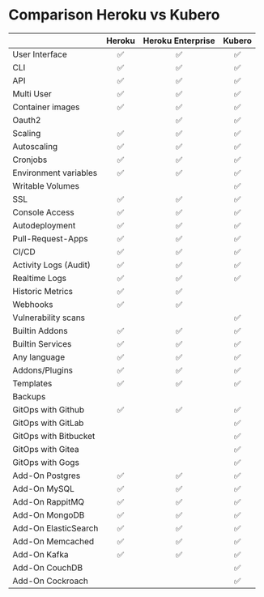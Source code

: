 # Comparison Heroku vs Kubero


|                       | Heroku | Heroku Enterprise | Kubero | 
|-----------------------|:------:|:-----------------:|:------:|
| User Interface        | ✅     | ✅                | ✅     |
| CLI                   | ✅     | ✅                | ✅     |
| API                   | ✅     | ✅                | ✅     |
| Multi User            | ✅     | ✅                | ✅     |
| Container images      | ✅     | ✅                | ✅     |
| Oauth2                |        | ✅                | ✅     |
| Scaling               | ✅     | ✅                | ✅     |
| Autoscaling           | ✅     | ✅                | ✅     |
| Cronjobs              | ✅     | ✅                | ✅     |
| Environment variables | ✅     | ✅                | ✅     |
| Writable Volumes      |        |                   | ✅     |
| SSL                   | ✅     | ✅                | ✅     |
| Console Access        | ✅     | ✅                | ✅     |
| Autodeployment        | ✅     | ✅                | ✅     |
| Pull-Request-Apps     | ✅     | ✅                | ✅     |
| CI/CD                 | ✅     | ✅                | ✅     |
| Activity Logs (Audit) | ✅     | ✅                | ✅     |
| Realtime Logs         | ✅     | ✅                | ✅     |
| Historic Metrics      | ✅     | ✅                |        |
| Webhooks              | ✅     | ✅                |        |
| Vulnerability scans   |        |                   | ✅     |
| Builtin Addons        | ✅     | ✅                | ✅     |
| Builtin Services      | ✅     | ✅                | ✅     |
| Any language          | ✅     | ✅                | ✅     |
| Addons/Plugins        | ✅     | ✅                | ✅     |
| Templates             | ✅     | ✅                | ✅     |
| Backups               |        |                   |        |
| GitOps with Github    | ✅     | ✅                | ✅     |
| GitOps with GitLab    |        |                   | ✅     |
| GitOps with Bitbucket |        |                   | ✅     |
| GitOps with Gitea     |        |                   | ✅     |
| GitOps with Gogs      |        |                   | ✅     |
| Add-On Postgres       | ✅     | ✅                | ✅     |
| Add-On MySQL          | ✅     | ✅                | ✅     |
| Add-On RappitMQ       | ✅     | ✅                | ✅     |
| Add-On MongoDB        | ✅     | ✅                | ✅     |
| Add-On ElasticSearch  | ✅     | ✅                | ✅     |
| Add-On Memcached      | ✅     | ✅                | ✅     |
| Add-On Kafka          | ✅     | ✅                | ✅     |
| Add-On CouchDB        |        |                   | ✅     |
| Add-On Cockroach      |        |                   | ✅     |
